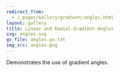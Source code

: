 ```yaml
---
redirect_from:
  - /_pages/Gallery/gradient/angles.html
layout: gallery
title: Linear and Radial Gradient Angles
svg: angles.svg
gv_file: angles.gv.txt
img_src: angles.png
---
```

Demonstrates the use of gradient angles.
